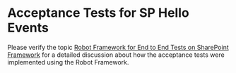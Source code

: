 # Acceptance Tests for SP Hello Events

Please verify the topic [Robot Framework for End to End Tests on SharePoint Framework](https://github.com/leberns/sp-hello-events/wiki/Robot-Framework-for-End-to-End-Tests-on-SharePoint-Framework) for a detailed discussion about how the acceptance tests were implemented using the Robot Framework.
